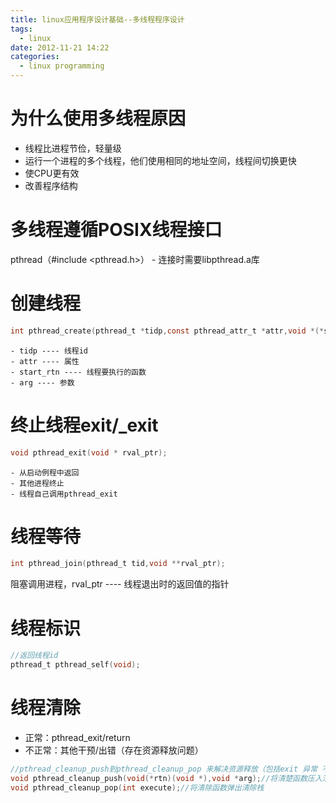 ```yaml
---
title: linux应用程序设计基础--多线程程序设计
tags:
  - linux
date: 2012-11-21 14:22
categories:
  - linux programming
---
```


# 为什么使用多线程原因
- 线程比进程节俭，轻量级
- 运行一个进程的多个线程，他们使用相同的地址空间，线程间切换更快
- 使CPU更有效
- 改善程序结构

# 多线程遵循POSIX线程接口
pthread（#include <pthread.h>）
    - 连接时需要libpthread.a库

<!-- more -->

# 创建线程
```c
int pthread_create(pthread_t *tidp,const pthread_attr_t *attr,void *(*start_rtn)(void),void *arg);
```

    - tidp ---- 线程id
    - attr ---- 属性
    - start_rtn ---- 线程要执行的函数
    - arg ---- 参数

# 终止线程exit/_exit
```c
void pthread_exit(void * rval_ptr);
```

    - 从启动例程中返回
    - 其他进程终止
    - 线程自己调用pthread_exit

# 线程等待
```c
int pthread_join(pthread_t tid,void **rval_ptr);
```
阻塞调用进程，rval_ptr ---- 线程退出时的返回值的指针

# 线程标识
```c
//返回线程id
pthread_t pthread_self(void);
```

# 线程清除
- 正常：pthread_exit/return
- 不正常：其他干预/出错（存在资源释放问题）
```c
//pthread_cleanup_push到pthread_cleanup_pop 来解决资源释放（包括exit 异常 不包括return）
void pthread_cleanup_push(void(*rtn)(void *),void *arg);//将清楚函数压入清除栈
void pthread_cleanup_pop(int execute);//将清除函数弹出清除栈
```
